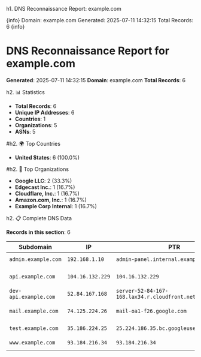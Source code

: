 h1. DNS Reconnaissance Report: example.com

{info}
Domain: example.com
Generated: 2025-07-11 14:32:15
Total Records: 6
{info}

# DNS Reconnaissance Report for example.com

**Generated**: 2025-07-11 14:32:15
**Domain**: example.com
**Total Records**: 6

h2. 📊 Statistics

- **Total Records**: 6
- **Unique IP Addresses**: 6
- **Countries**: 1
- **Organizations**: 5
- **ASNs**: 5

#h2. 🌍 Top Countries

- **United States**: 6 (100.0%)

#h2. 🏢 Top Organizations

- **Google LLC**: 2 (33.3%)
- **Edgecast Inc.**: 1 (16.7%)
- **Cloudflare, Inc.**: 1 (16.7%)
- **Amazon.com, Inc.**: 1 (16.7%)
- **Example Corp Internal**: 1 (16.7%)

h2. 📋 Complete DNS Data

**Records in this section**: 6

| Subdomain | IP | PTR | ASN | Country | Organization | Tags |
|-----------|----|----|-----|---------|--------------|------|
| `admin.example.com` | `192.168.1.10` | `admin-panel.internal.example.com` | `AS64512` | `United States` | `Example Corp Internal` | `admin-panel, internal` |
| `api.example.com` | `104.16.132.229` | `104.16.132.229` | `AS13335` | `United States` | `Cloudflare, Inc.` | `api-endpoint, production` |
| `dev-api.example.com` | `52.84.167.168` | `server-52-84-167-168.lax34.r.cloudfront.net` | `AS16509` | `United States` | `Amazon.com, Inc.` | `development, api-endpoint` |
| `mail.example.com` | `74.125.224.26` | `mail-oa1-f26.google.com` | `AS15169` | `United States` | `Google LLC` | `mail-service, production` |
| `test.example.com` | `35.186.224.25` | `25.224.186.35.bc.googleusercontent.com` | `AS15169` | `United States` | `Google LLC` | `testing, development` |
| `www.example.com` | `93.184.216.34` | `93.184.216.34` | `AS15133` | `United States` | `Edgecast Inc.` | `production, web-service` |
